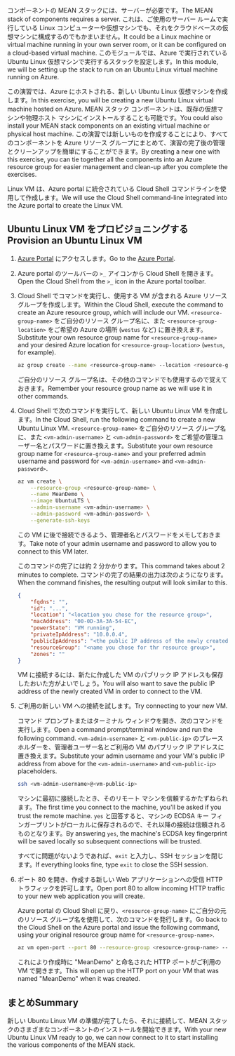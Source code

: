 <span data-ttu-id="b2e37-101">コンポーネントの MEAN スタックには、サーバーが必要です。</span><span class="sxs-lookup"><span data-stu-id="b2e37-101">The MEAN stack of components requires a server.</span></span> <span data-ttu-id="b2e37-102">これは、ご使用のサーバー ルームで実行している Linux コンピューターや仮想マシンでも、それをクラウドベースの仮想マシンに構成するのでもかまいません。</span><span class="sxs-lookup"><span data-stu-id="b2e37-102">It could be a Linux machine or virtual machine running in your own server room, or it can be configured on a cloud-based virtual machine.</span></span> <span data-ttu-id="b2e37-103">このモジュールでは、Azure で実行されている Ubuntu Linux 仮想マシンで実行するスタックを設定します。</span><span class="sxs-lookup"><span data-stu-id="b2e37-103">In this module, we will be setting up the stack to run on an Ubuntu Linux virtual machine running on Azure.</span></span>

<span data-ttu-id="b2e37-104">この演習では、Azure にホストされる、新しい Ubuntu Linux 仮想マシンを作成します。</span><span class="sxs-lookup"><span data-stu-id="b2e37-104">In this exercise, you will be creating a new Ubuntu Linux virtual machine hosted on Azure.</span></span> <span data-ttu-id="b2e37-105">MEAN スタック コンポーネントは、既存の仮想マシンや物理ホスト マシンにインストールすることも可能です。</span><span class="sxs-lookup"><span data-stu-id="b2e37-105">You could also install your MEAN stack components on an existing virtual machine or physical host machine.</span></span> <span data-ttu-id="b2e37-106">この演習では新しいものを作成することにより、すべてのコンポーネントを Azure リソース グループにまとめて、演習の完了後の管理とクリーンアップを簡単にすることができます。</span><span class="sxs-lookup"><span data-stu-id="b2e37-106">By creating a new one with this exercise, you can tie together all the components into an Azure resource group for easier management and clean-up after you complete the exercises.</span></span>

<span data-ttu-id="b2e37-107">Linux VM は、Azure portal に統合されている Cloud Shell コマンドラインを使用して作成します。</span><span class="sxs-lookup"><span data-stu-id="b2e37-107">We will use the Cloud Shell command-line integrated into the Azure portal to create the Linux VM.</span></span>

## <a name="provision-an-ubuntu-linux-vm"></a><span data-ttu-id="b2e37-108">Ubuntu Linux VM をプロビジョニングする</span><span class="sxs-lookup"><span data-stu-id="b2e37-108">Provision an Ubuntu Linux VM</span></span>

1. <span data-ttu-id="b2e37-109">[Azure Portal](https://portal.azure.com?azure-portal=true) にアクセスします。</span><span class="sxs-lookup"><span data-stu-id="b2e37-109">Go to the [Azure Portal](https://portal.azure.com?azure-portal=true).</span></span>
1. <span data-ttu-id="b2e37-110">Azure portal のツールバーの `>_` アイコンから Cloud Shell を開きます。</span><span class="sxs-lookup"><span data-stu-id="b2e37-110">Open the Cloud Shell from the `>_` icon in the Azure portal toolbar.</span></span>
1. <span data-ttu-id="b2e37-111">Cloud Shell でコマンドを実行し、使用する VM が含まれる Azure リソース グループを作成します。</span><span class="sxs-lookup"><span data-stu-id="b2e37-111">Within the Cloud Shell, execute the command to create an Azure resource group, which will include our VM.</span></span> <span data-ttu-id="b2e37-112">`<resource-group-name>` をご自分のリソース グループ名に、また `<resource-group-location>` をご希望の Azure の場所 (`westus` など) に置き換えます。</span><span class="sxs-lookup"><span data-stu-id="b2e37-112">Substitute your own resource group name for `<resource-group-name>` and your desired Azure location for `<resource-group-location>` (`westus`, for example).</span></span>

    ```bash
    az group create --name <resource-group-name> --location <resource-group-location>
    ```

    <span data-ttu-id="b2e37-113">ご自分のリソース グループ名は、その他のコマンドでも使用するので覚えておきます。</span><span class="sxs-lookup"><span data-stu-id="b2e37-113">Remember your resource group name as we will use it in other commands.</span></span>

1. <span data-ttu-id="b2e37-114">Cloud Shell で次のコマンドを実行して、新しい Ubuntu Linux VM を作成します。</span><span class="sxs-lookup"><span data-stu-id="b2e37-114">In the Cloud Shell, run the following command to create a new Ubuntu Linux VM.</span></span> <span data-ttu-id="b2e37-115">`<resource-group-name>` をご自分のリソース グループ名に、また `<vm-admin-username>` と `<vm-admin-password>` をご希望の管理ユーザー名とパスワードに置き換えます。</span><span class="sxs-lookup"><span data-stu-id="b2e37-115">Substitute your own resource group name for `<resource-group-name>` and your preferred admin username and password for `<vm-admin-username>` and `<vm-admin-password>`.</span></span>

    ```bash
    az vm create \
        --resource-group <resource-group-name> \
        --name MeanDemo \
        --image UbuntuLTS \
        --admin-username <vm-admin-username> \
        --admin-password <vm-admin-password> \
        --generate-ssh-keys
    ```

    <span data-ttu-id="b2e37-116">この VM に後で接続できるよう、管理者名とパスワードをメモしておきます。</span><span class="sxs-lookup"><span data-stu-id="b2e37-116">Take note of your admin username and password to allow you to connect to this VM later.</span></span>

    <span data-ttu-id="b2e37-117">このコマンドの完了には約 2 分かかります。</span><span class="sxs-lookup"><span data-stu-id="b2e37-117">This command takes about 2 minutes to complete.</span></span> <span data-ttu-id="b2e37-118">コマンドの完了の結果の出力は次のようになります。</span><span class="sxs-lookup"><span data-stu-id="b2e37-118">When the command finishes, the resulting output will look similar to this.</span></span>

    ```json
    {
        "fqdns": "",
        "id": "...",
        "location": "<location you chose for the resource group>",
        "macAddress": "00-0D-3A-3A-54-EC",
        "powerState": "VM running",
        "privateIpAddress": "10.0.0.4",
        "publicIpAddress": "<the public IP address of the newly created machine>",
        "resourceGroup": "<name you chose for thr resource group>",
        "zones": ""
    }
    ```

    <span data-ttu-id="b2e37-119">VM に接続するには、新たに作成した VM のパブリック IP アドレスも保存したおいた方がよいでしょう。</span><span class="sxs-lookup"><span data-stu-id="b2e37-119">You will also want to save the public IP address of the newly created VM in order to connect to the VM.</span></span>

1. <span data-ttu-id="b2e37-120">ご利用の新しい VM への接続を試します。</span><span class="sxs-lookup"><span data-stu-id="b2e37-120">Try connecting to your new VM.</span></span>

    <span data-ttu-id="b2e37-121">コマンド プロンプトまたはターミナル ウィンドウを開き、次のコマンドを実行します。</span><span class="sxs-lookup"><span data-stu-id="b2e37-121">Open a command prompt/terminal window and run the following command.</span></span> <span data-ttu-id="b2e37-122">`<vm-admin-username>` と `<vm-public-ip>` のプレースホルダーを、管理者ユーザー名とご利用の VM のパブリック IP アドレスに置き換えます。</span><span class="sxs-lookup"><span data-stu-id="b2e37-122">Substitute your admin username and your VM's public IP address from above for the `<vm-admin-username>` and `<vm-public-ip>` placeholders.</span></span>

    ```bash
    ssh <vm-admin-username>@<vm-public-ip>
    ```

    <span data-ttu-id="b2e37-123">マシンに最初に接続したとき、そのリモート マシンを信頼するかたずねられます。</span><span class="sxs-lookup"><span data-stu-id="b2e37-123">The first time you connect to the machine, you'll be asked if you trust the remote machine.</span></span> <span data-ttu-id="b2e37-124">`yes` と回答すると、マシンの ECDSA キー フィンガープリントがローカルに保存されるので、それ以降の接続は信頼されるものとなります。</span><span class="sxs-lookup"><span data-stu-id="b2e37-124">By answering `yes`, the machine's ECDSA key fingerprint will be saved locally so subsequent connections will be trusted.</span></span>

    <span data-ttu-id="b2e37-125">すべてに問題がないようであれば、`exit` と入力し、SSH セッションを閉じます。</span><span class="sxs-lookup"><span data-stu-id="b2e37-125">If everything looks fine, type `exit` to close the SSH session.</span></span>

1. <span data-ttu-id="b2e37-126">ポート 80 を開き、作成する新しい Web アプリケーションへの受信 HTTP トラフィックを許可します。</span><span class="sxs-lookup"><span data-stu-id="b2e37-126">Open port 80 to allow incoming HTTP traffic to your new web application you will create.</span></span>

    <span data-ttu-id="b2e37-127">Azure portal の Cloud Shell に戻り、`<resource-group-name>` にご自分の元のリソース グループ名を使用して、次のコマンドを発行します。</span><span class="sxs-lookup"><span data-stu-id="b2e37-127">Go back to the Cloud Shell on the Azure portal and issue the following command, using your original resource group name for `<resource-group-name>`.</span></span>

    ``` bash
    az vm open-port --port 80 --resource-group <resource-group-name> --name MeanDemo
    ```

    <span data-ttu-id="b2e37-128">これにより作成時に "MeanDemo" と命名された HTTP ポートがご利用の VM で開きます。</span><span class="sxs-lookup"><span data-stu-id="b2e37-128">This will open up the HTTP port on your VM that was named "MeanDemo" when it was created.</span></span>

## <a name="summary"></a><span data-ttu-id="b2e37-129">まとめ</span><span class="sxs-lookup"><span data-stu-id="b2e37-129">Summary</span></span>

<span data-ttu-id="b2e37-130">新しい Ubuntu Linux VM の準備が完了したら、それに接続して、MEAN スタックのさまざまなコンポーネントのインストールを開始できます。</span><span class="sxs-lookup"><span data-stu-id="b2e37-130">With your new Ubuntu Linux VM ready to go, we can now connect to it to start installing the various components of the MEAN stack.</span></span>
